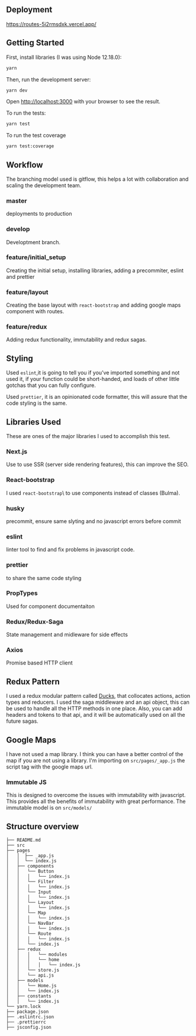 ## Deployment

https://routes-5i2rmsdxk.vercel.app/

## Getting Started

First, install libraries (I was using Node 12.18.0):

```bash
yarn
```

Then, run the development server:

```bash
yarn dev
```

Open [http://localhost:3000](http://localhost:3000) with your browser to see the result.

To run the tests:

```bash
yarn test
```

To run the test coverage

```bash
yarn test:coverage
```

## Workflow

The branching model used is gitflow, this helps a lot with collaboration and scaling the development team.

### master

deployments to production

### develop

Developtment branch.

### feature/initial_setup

Creating the initial setup, installing libraries, adding a precommiter, eslint and prettier

### feature/layout

Creating the base layout with `react-bootstrap` and adding google maps component with routes.

### feature/redux

Adding redux functionality, immutability and redux sagas.

## Styling

Used `eslint`,it is going to tell you if you’ve imported something and not used it, if your function could be short-handed, and loads of other little gotchas that you can fully configure.

Used `prettier`, it is an opinionated code formatter, this will assure that the code styling is the same.

## Libraries Used

These are ones of the major libraries I used to accomplish this test.

### Next.js

Use to use SSR (server side rendering features), this can improve the SEO.

### React-bootstrap

I used `react-bootstrap`\ to use components instead of classes (Bulma).

### husky

precommit, ensure same slyting and no javascript errors before commit

### eslint

linter tool to find and fix problems in javascript code.

### prettier

to share the same code styling

### PropTypes

Used for component documentaiton

### Redux/Redux-Saga

State management and midleware for side effects

### Axios

Promise based HTTP client

## Redux Pattern

I used a redux modular pattern called [Ducks](https://github.com/erikras/ducks-modular-redux), that collocates actions, action types and reducers.
I used the saga middleware and an api object, this can be used to handle all the HTTP methods in one place. Also, you can add headers and tokens to that api, and it will be automatically used on all the future sagas.

## Google Maps

I have not used a map library. I think you can have a better control of the map if you are not using a library. I'm importing on `src/pages/_app.js` the script tag with the google maps url.

### Immutable JS

This is designed to overcome the issues with immutability with javascript. This provides all the benefits of immutability with great performance. The immutable model is on `src/models/`

## Structure overview

```
├── README.md
├── src
├── pages
│   │  ├── _app.js
│   │  └── index.js
│   ├── components
│   │   └── Button
│   │   │   └── index.js
│   │   └── Filter
│   │   │   └── index.js
│   │   └── Input
│   │   │   └── index.js
│   │   └── Layout
│   │   │   └── index.js
│   │   └── Map
│   │   │   └── index.js
│   │   └── NavBar
│   │   │   └── index.js
│   │   └── Route
│   │   │   └── index.js
│   │   └── index.js
│   ├── redux
│   │   │   └── modules
│   │   │   └── home
│   │   │   │   └── index.js
│   │   └── store.js
│   │   └── api.js
│   ├── models
│   │   └── Home.js
│   │   └── index.js
│   ├── constants
│   │   └── index.js
└── yarn.lock
├── package.json
├── .eslintrc.json
├── .prettierrc
├── jsconfig.json
```

